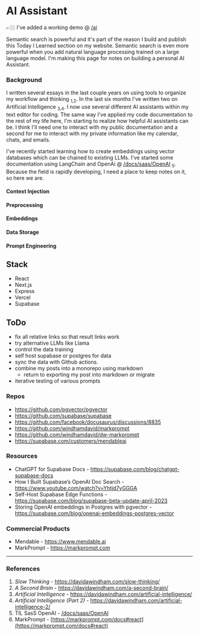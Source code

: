 # AI Assistant

👉🏼 I've added a working demo @ [/ai](/ai)

Semantic search is powerful and it's part of the reason I build and publish this Today I Learned section on my website. Semantic search is even more powerful when you add natural language processing trained on a large language model. I'm making this page for notes on building a personal AI Assistant. 



### Background

I written several essays in the last couple years on using tools to organize my workflow and thinking <sub>1,2</sub>. In the last six months I've written two on Artificial Intelligence <sub>3,4</sub>. I now use several different AI assistants within my text editor for coding. The same way I've applied my code documentation to the rest of my life here, I'm starting to realize how helpful AI assistants can be. I think I'll need one to interact with my public documentation and a second for me to interact with my private information like my calendar, chats, and emails.  

I've recently started learning how to create embeddings using vector databases which can be chained to existing LLMs. I've started some documentation using LangChain and OpenAi @ [/docs/saas/OpenAI](/docs/saas/OpenAI) <sub>5</sub>. Because the field is rapidly developing, I need a place to keep notes on it, so here we are. 

#### Context Injection

#### Preprocessing

#### Embeddings

#### Data Storage

#### Prompt Engineering


## Stack 

- React
- Next.js
- Express
- Vercel
- Supabase


## ToDo

- fix all relative links so that result links work
- try alternative LLMs like Llama
- control the data training 
- self host supabase or postgres for data
- sync the data with Github actions. 
- combine my posts into a monorepo using markdown
  - return to exporting my post into markdown or migrate
- iterative testing of various prompts

### Repos 

- <https://github.com/pgvector/pgvector>
- <https://github.com/supabase/supabase>
- <https://github.com/facebook/docusaurus/discussions/8835>
- <https://github.com/windhamdavid/markprompt>
- <https://github.com/windhamdavid/dw-markprompt>
- <https://supabase.com/customers/mendableai>

### Resources

- ChatGPT for Supabase Docs - <https://supabase.com/blog/chatgpt-supabase-docs>
- How I Built Supabase’s OpenAI Doc Search - <https://www.youtube.com/watch?v=Yhtjd7yGGGA>
- Self-Host Supabase Edge Functions - <https://supabase.com/blog/supabase-beta-update-april-2023>
- Storing OpenAI embeddings in Postgres with pgvector - <https://supabase.com/blog/openai-embeddings-postgres-vector>

### Commercial Products

- Mendable - <https://www.mendable.ai>
- MarkPrompt - <https://markprompt.com>



---
### References

1. _Slow Thinking_ - <https://davidawindham.com/slow-thinking/>
2. _A Second Brain_ - <https://davidawindham.com/a-second-brain/>
3. _Artificial Intelligence_ - <https://davidawindham.com/artificial-intelligence/>
4. _Artificial Intelligence (Part 2)_ - <https://davidawindham.com/artificial-intelligence-2/>
5. TIL SasS OpenAI - [/docs/saas/OpenAI](/docs/saas/OpenAI)
6. MarkPrompt - [https://markprompt.com/docs#react](https://markprompt.com/docs#react)
